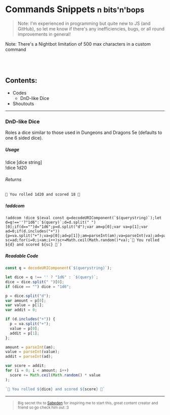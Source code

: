 # Commands Snippets <small>n bits'n'bops</small>
> Note: I'm experienced in programming but quite new to JS (and GitHub), so let me know if there's any inefficiencies, bugs, or all round improvements in general!

Note: There's a Nightbot limitation of 500 max characters in a custom command

<br><br>

## Contents:
- Codes
  - DnD-like Dice
- Shoutouts
---

### DnD-like Dice
Roles a dice similar to those used in Dungeons and Dragons 5e (defaults to one 6 sided dice).


##### Usage
!dice [dice string] <br>
!dice 1d20

###### Returns
`🎲 You rolled 1d20 and scored 18 🎲`

##### !addcom
```
!addcom !dice $(eval const q=decodeURIComponent(`$(querystring)`);let d=q!==''?"1d6":`$(query)`;d=d.split(" ")[0];if(d=="")d="1d6";p=d.split("d");var am=p[0];var va=p[1];var ad=0;if(d.includes("+")){p=va.split("+");va=p[0];ad=p[1]};am=parseInt(am);va=parseInt(va);ad=parseInt(ad);var sc=ad;for(i=0;i<am;i++)sc+=Math.ceil(Math.random()*va);`🎲 You rolled ${d} and scored ${sc} 🎲`)
```

##### Readable Code
```js
const q = decodeURIComponent(`$(querystring)`);

let dice = q !== '' ? "1d6" : `$(query)`;
dice = dice.split(" ")[0];
if (dice == "") dice = "1d6";

p = dice.split("d");
var amount = p[0];
var value = p[1];
var addit = 0;

if (d.includes("+")) {
  p = va.split("+");
  value = p[0];
  addit = p[1];
};

amount = parseInt(am);
value = parseInt(value);
addit = parseInt(ad);

var score = addit;
for (i = 0; i < amount; i++)
  score += Math.ceil(Math.random() * value
);

`🎲 You rolled ${dice} and scored ${score} 🎲`
```


---

> <small> Big secret thx to [Sabeden](discord.gg/majkuH4) for inspiring me to start this, great content creator and friend so go check him out :3 </small>
